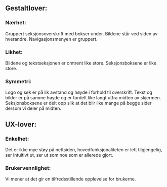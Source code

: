 ## Gestaltlover:

### Nærhet: 
Gruppert seksjonsoverskrift med bokser under. Bildene står ved siden av hverandre. Navigasjonsmenyen er gruppert.

### Likhet: 
Bildene og tekstseksjonen er omtrent like store. Seksjonsboksene er like store. 

### Symmetri: 
Logo og søk er på lik avstand og høyde i forhold til overskrift. Tekst og bilder er på samme høyde og er fordelt like langt utfra midten av skjermen. Seksjonsboksene er delt opp slik at det blir like mange på begge sider dersom vi deler på midten.

## UX-lover:

### Enkelhet: 
Det er ikke mye støy på nettsiden, hovedfunksjonaliteten er lett tilgjengelig, ser intuitivt ut, ser ut som noe som er allerede gjort.

### Brukervennlighet: 
Vi mener at det gir en tilfredsstillende opplevelse for brukerne.